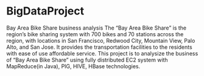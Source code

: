 # BigDataProject
Bay Area Bike Share business analysis
The “Bay Area Bike Share” is the region’s bike sharing system with 700 bikes and 70 stations across the region, with locations in San Francisco, Redwood City, Mountain View, Palo Alto, and San Jose. 
It provides the transportation facilities to the residents with ease of use affordable service. 
This project is to analysize the business of “Bay Area Bike Share” using fully distributed EC2 system with MapReduce(in Java), PIG, HIVE, HBase technologies.
